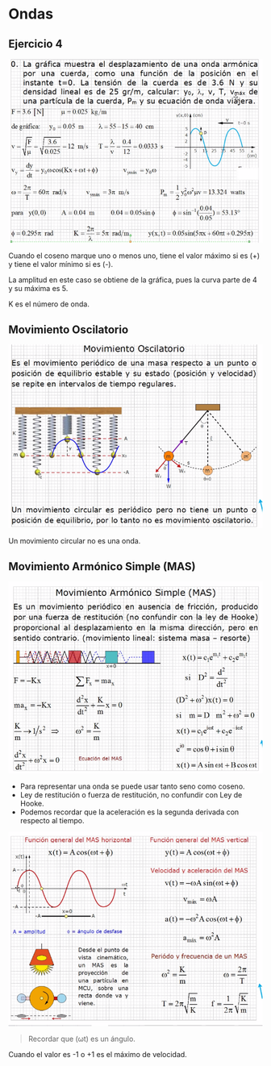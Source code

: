 # Ondas

## Ejercicio 4

![Ejercicio4](./img/2021-10-19-08-19.png)

Cuando el coseno marque uno o menos uno, tiene el valor máximo si es (+)
 y tiene el valor mínimo si es (-).

La amplitud en este caso se obtiene de la gráfica,  pues la curva parte
 de 4 y su máxima es 5.

K es el número de onda.

## Movimiento Oscilatorio

![Oscilación](./img/2021-10-19-08-44.png)

Un movimiento circular no es una onda.

## Movimiento Armónico Simple (MAS)

![MAS](./img/2021-10-19-08-51.png)

- Para representar una onda se puede usar tanto seno como coseno.
- Ley de restitución o fuerza de restitución, no confundir con Ley de Hooke.
- Podemos recordar que la aceleración es la segunda derivada con respecto al tiempo.

![MAS2](./img/2021-10-19-09-06.png)

> Recordar que (ωt) es un ángulo.

Cuando el valor es -1 o +1 es el máximo de velocidad.
